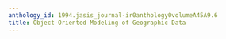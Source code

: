 ```yaml
---
anthology_id: 1994.jasis_journal-ir0anthology0volumeA45A9.6
title: Object-Oriented Modeling of Geographic Data
---
```

